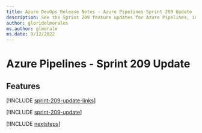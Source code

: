 ```yaml
---
title: Azure DevOps Release Notes - Azure Pipelines Sprint 209 Update
description: See the Sprint 209 feature updates for Azure Pipelines, including next steps.
author: gloridelmorales
ms.author: glmorale
ms.date: 9/12/2022
---
```


# Azure Pipelines - Sprint 209 Update

## Features

[!INCLUDE [sprint-209-update-links](../includes/pipelines/sprint-209-update-links.md)]

[!INCLUDE [sprint-209-update](../includes/pipelines/sprint-209-update.md)]

[!INCLUDE [nextsteps](../includes/nextsteps.md)]